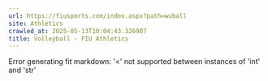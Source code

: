 ```yaml
---
url: https://fiusports.com/index.aspx?path=wvball
site: Athletics
crawled_at: 2025-05-13T10:04:43.326907
title: Volleyball - FIU Athletics
---
```


Error generating fit markdown: '<' not supported between instances of 'int' and 'str'